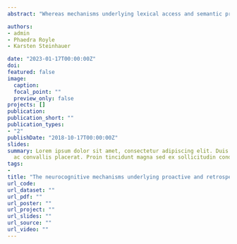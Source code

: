 ```yaml
---
abstract: "Whereas mechanisms underlying lexical access and semantic priming have been widely investigated, neurocognitive processing of specific semantic relations remains controversial. Previous studies on relational semantic priming have found that related word pairs (e.g., long- short) show stronger priming effects if they are preceded by other prime-target pairs that share the same type of semantic relationship (consistent pairs) compared to pairs of a different semantic relation (inconsistent pairs). In event-related potentials (ERPs), this consistency effect was associated with a reduced negative amplitude in the late N400 time window, and its long latency of 400-700 ms after target word onset was taken to reflect post-lexical integration processes in working memory (Steinhauer et al., 2017). However, given the short 250 ms SOA in that study, it was not possible to rule out delayed prediction-based effects. Moreover, syntactic word category changes for inconsistent pairs (e.g., adjectives within a list of noun pairs) were not controlled for. In the present ERP study, we increased the SOA to 450 ms and recorded EEG while 40 native speakers of French read and evaluated 720 word-pairs nested into 9 experimental lists, each promoting a specific semantic relation and a specific syntactic word category. We found ERP consistency effects starting early on the prime word, as well as N250 and N400 effects reflecting effects on both the form and meaning processing of the target word. Thus, word pairs with a list-inconsistent semantic relation displayed smaller priming effects than consistent word pairs, and priming was even more reduced when pairs also had a different syntactic category. Finally, participants with faster response times for related pairs displayed stronger effects on the prime word, reflecting proactive and strategic processing. In contrast, slower participants displayed smaller or no effects on the prime, but instead late positivities after target onset that could be associated with reactive processing. These results suggest that predictive mechanisms are likely to underlie optimal relational semantic priming. However, prediction of the target word is not systematic, and relational priming can also happen at a slower pace, based on an evaluation of the semantic relation that follows lexical access."

authors:
- admin
- Phaedra Royle
- Karsten Steinhauer

date: "2023-01-17T00:00:00Z"
doi: 
featured: false
image:
  caption: 
  focal_point: ""
  preview_only: false
projects: []
publication: 
publication_short: ""
publication_types:
- "2"
publishDate: "2018-10-17T00:00:00Z"
slides: 
summary: Lorem ipsum dolor sit amet, consectetur adipiscing elit. Duis posuere tellus
  ac convallis placerat. Proin tincidunt magna sed ex sollicitudin condimentum.
tags:
- 
title: "The neurocognitive mechanisms underlying proactive and retrospective semantic relational priming as revealed by event-related potentials elicited by prime and target words"
url_code: 
url_dataset: ""
url_pdf: ""
url_poster: ""
url_project: ""
url_slides: ""
url_source: ""
url_video: ""
---
```


